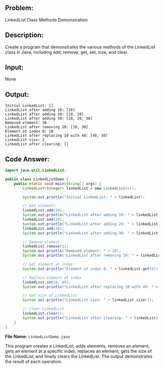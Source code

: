 ## Problem: 

LinkedList Class Methods Demonstration

## Description: 
Create a program that demonstrates the various methods of the LinkedList class in Java, including add, remove, get, set, size, and clear.

## Input: 
None

## Output:
```
Initial LinkedList: []
LinkedList after adding 10: [10]
LinkedList after adding 20: [10, 20]
LinkedList after adding 30: [10, 20, 30]
Removed element: 20
LinkedList after removing 20: [10, 30]
Element at index 0: 10
LinkedList after replacing 10 with 40: [40, 30]
LinkedList size: 2
LinkedList after clearing: []
```

## Code Answer:

```java
import java.util.LinkedList;

public class LinkedListDemo {
    public static void main(String[] args) {
        LinkedList<Integer> linkedList = new LinkedList<>();

        System.out.println("Initial LinkedList: " + linkedList);

        // Add elements
        linkedList.add(10);
        System.out.println("LinkedList after adding 10: " + linkedList);
        linkedList.add(20);
        System.out.println("LinkedList after adding 20: " + linkedList);
        linkedList.add(30);
        System.out.println("LinkedList after adding 30: " + linkedList);

        // Remove element
        linkedList.remove(1);
        System.out.println("Removed element: " + 20);
        System.out.println("LinkedList after removing 20: " + linkedList);

        // Get element at index
        System.out.println("Element at index 0: " + linkedList.get(0));

        // Replace element at index
        linkedList.set(0, 40);
        System.out.println("LinkedList after replacing 10 with 40: " + linkedList);

        // Get size of LinkedList
        System.out.println("LinkedList size: " + linkedList.size());

        // Clear LinkedList
        linkedList.clear();
        System.out.println("LinkedList after clearing: " + linkedList);
    }
}
```

**File Name:** `LinkedListDemo.java`

This program creates a LinkedList, adds elements, removes an element, gets an element at a specific index, replaces an element, gets the size of the LinkedList, and finally clears the LinkedList. The output demonstrates the result of each operation.
